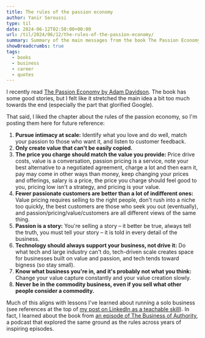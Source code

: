 ```yaml
---
title: The rules of the passion economy
author: Yanir Seroussi
type: til
date: 2024-06-12T02:50:00+00:00
url: /til/2024/06/12/the-rules-of-the-passion-economy/
summary: Summary of the main messages from the book The Passion Economy by Adam Davidson.
showBreadcrumbs: true
tags:
  - books
  - business
  - career
  - quotes
---
```

I recently read [The Passion Economy by Adam Davidson](https://www.goodreads.com/book/show/45152042-the-passion-economy). The book has some good stories, but I felt like it stretched the main idea a bit too much towards the end (especially the part that glorified Google).

That said, I liked the chapter about the rules of the passion economy, so I'm posting them here for future reference:
1. **Pursue intimacy at scale:** Identify what you love and do well, match your passion to those who want it, and listen to customer feedback.
2. **Only create value that can't be easily copied.**
3. **The price you charge should match the value you provide:** Price drive costs, value is a conversation, passion pricing is a service, note your best alternative to a negotiated agreement, charge a lot and then earn it, pay may come in other ways than money, keep changing your prices and offerings, salary is a price, the price you charge should feel good to you, pricing low isn't a strategy, and pricing is your value. 
4. **Fewer passionate customers are better than a lot of indifferent ones:** Value pricing requires selling to the right people, don't rush into a niche too quickly, the best customers are those who seek you out (eventually), and passion/pricing/value/customers are all different views of the same thing.
5. **Passion is a story:** You're selling a story &ndash; it better be true, always tell the truth, you must tell your story &ndash; it is told in every detail of the business. 
6. **Technology should always support your business, not drive it:** Do what tech and large industry can't do, tech-driven scale creates space for businesses built on value and passion, and tech tends toward bigness (so stay small).
7. **Know what business you're in, and it's probably not what you think:** Change your value capture constantly and your value creation slowly. 
8. **Never be in the commodity business, even if you sell what other people consider a commodity.**

Much of this aligns with lessons I've learned about running a solo business (see references at the top of [my post on LinkedIn as a teachable skill](https://yanirseroussi.com/til/2024/04/11/linkedin-is-a-teachable-skill/)). In fact, I learned about the book from [an episode of The Business of Authority](https://www.thebusinessofauthority.com/episodes/the-passion-economy-with-adam-davidson-replay), a podcast that explored the same ground as the rules across years of inspiring episodes. 
